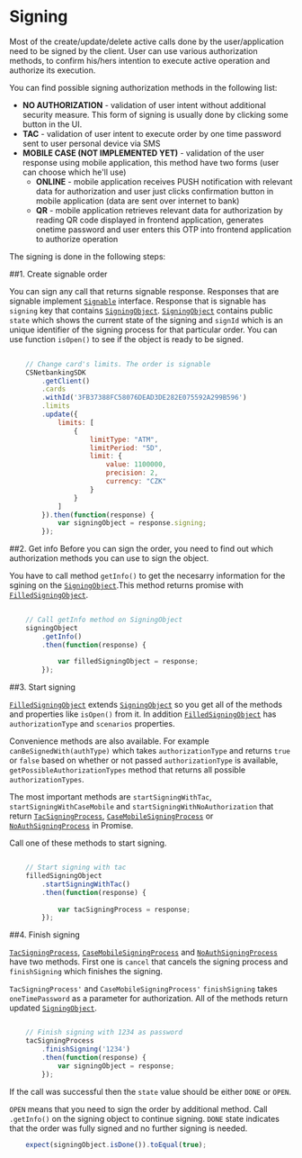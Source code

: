 # Signing

Most of the create/update/delete active calls done by the user/application need to be signed by the client. User can use various authorization methods, to confirm his/hers intention to execute active operation and authorize its execution.

You can find possible signing authorization methods in the following list:

* __NO AUTHORIZATION__ - validation of user intent without additional security measure. This form of signing is usually done by clicking some button in the UI.
* __TAC__ - validation of user intent to execute order by one time password sent to user personal device via SMS
* __MOBILE CASE (NOT IMPLEMENTED YET)__ - validation of the user response using mobile application, this method have two forms (user can choose which he'll use)
    * __ONLINE__ - mobile application receives PUSH notification with relevant data for authorization and user just clicks confirmation button in mobile application (data are sent over internet to bank)
    * __QR__ - mobile application retrieves relevant data for authorization by reading QR code displayed in frontend application, generates onetime password and user enters this OTP into frontend application to authorize operation

The signing is done in the following steps:

##1. Create signable order

You can sign any call that returns signable response. Responses that are signable implement [`Signable`](https://github.com/Ceskasporiteln/cs-core-sdk-js/blob/signing-orders/lib/web-api/api-query.ts#L150) interface. Response that is signable has `signing` key that contains [`SigningObject`](https://github.com/Ceskasporiteln/cs-core-sdk-js/blob/signing-orders/lib/signing/signing-object.ts). [`SigningObject`](https://github.com/Ceskasporiteln/cs-core-sdk-js/blob/signing-orders/lib/signing/signing-object.ts) contains public `state` which shows the current state of the signing and `signId` which is an unique identifier of the signing process for that particular order. You can use function `isOpen()` to see if the object is ready to be signed.

```javascript
    
    // Change card's limits. The order is signable
    CSNetbankingSDK
        .getClient()
        .cards
        .withId('3FB37388FC58076DEAD3DE282E075592A299B596')
        .limits
        .update({
            limits: [
                {
                    limitType: "ATM",
                    limitPeriod: "5D",
                    limit: {
                        value: 1100000,
                        precision: 2,
                        currency: "CZK"
                    }
                }
            ]
        }).then(function(response) {
            var signingObject = response.signing;
        });

```

##2. Get info
Before you can sign the order, you need to find out which authorization methods you can use to sign the object.

You have to call method `getInfo()` to get the necesarry information for the sgining on the [`SigningObject`](https://github.com/Ceskasporiteln/cs-core-sdk-js/blob/signing-orders/lib/signing/signing-object.ts).This method returns promise with [`FilledSigningObject`](https://github.com/Ceskasporiteln/cs-core-sdk-js/blob/signing-orders/lib/signing/filled-signing-object.ts).

```javascript
    
    // Call getInfo method on SigningObject
    signingObject
        .getInfo()
        .then(function(response) {
            
            var filledSigningObject = response; 
        });

```

##3. Start signing

[`FilledSigningObject`](https://github.com/Ceskasporiteln/cs-core-sdk-js/blob/signing-orders/lib/signing/filled-signing-object.ts) extends [`SigningObject`](https://github.com/Ceskasporiteln/cs-core-sdk-js/blob/signing-orders/lib/signing/signing-object.ts) so you get all of the methods and properties like `isOpen()` from it. In addition [`FilledSigningObject`](https://github.com/Ceskasporiteln/cs-core-sdk-js/blob/signing-orders/lib/signing/filled-signing-object.ts) has `authorizationType` and `scenarios` properties. 

Convenience methods are also available. For example `canBeSignedWith(authType)` which takes `authorizationType` and returns `true` or `false` based on whether or not passed `authorizationType` is available, `getPossibleAuthorizationTypes` method that returns all possible `authorizationTypes`.

The most important methods are `startSigningWithTac`, `startSigningWithCaseMobile` and `startSigningWithNoAuthorization` that return [`TacSigningProcess`](https://github.com/Ceskasporiteln/cs-core-sdk-js/blob/signing-orders/lib/signing/signing-process.ts#L20), [`CaseMobileSigningProcess`](https://github.com/Ceskasporiteln/cs-core-sdk-js/blob/signing-orders/lib/signing/signing-process.ts#L32) or [`NoAuthSigningProcess`](https://github.com/Ceskasporiteln/cs-core-sdk-js/blob/signing-orders/lib/signing/signing-process.ts#L44) in Promise.

Call one of these methods to start signing.

```javascript

    // Start signing with tac
    filledSigningObject
        .startSigningWithTac()
        .then(function(response) {
            
            var tacSigningProcess = response;
        });

```

##4. Finish signing

[`TacSigningProcess`](https://github.com/Ceskasporiteln/cs-core-sdk-js/blob/signing-orders/lib/signing/signing-process.ts#L20), [`CaseMobileSigningProcess`](https://github.com/Ceskasporiteln/cs-core-sdk-js/blob/signing-orders/lib/signing/signing-process.ts#L32) and [`NoAuthSigningProcess`](https://github.com/Ceskasporiteln/cs-core-sdk-js/blob/signing-orders/lib/signing/signing-process.ts#L44) have two methods. First one is `cancel` that cancels the signing process and `finishSigning` which finishes the signing.

`TacSigningProcess'` and `CaseMobileSigningProcess'` `finishSigning` takes `oneTimePassword` as a parameter for authorization. All of the methods return updated [`SigningObject`](https://github.com/Ceskasporiteln/cs-core-sdk-js/blob/signing-orders/lib/signing/filled-signing-object.ts). 

```javascript

    // Finish signing with 1234 as password
    tacSigningProcess
        .finishSigning('1234')
        .then(function(response) {
            var signingObject = response; 
        });

```

If the call was successful then the `state` value should be either `DONE` or `OPEN`.

`OPEN` means that you need to sign the order by additional method. Call `.getInfo()` on the signing object to continue signing. `DONE` state indicates that the order was fully signed and no further signing is needed.

```javascript
    expect(signingObject.isDone()).toEqual(true);
```
